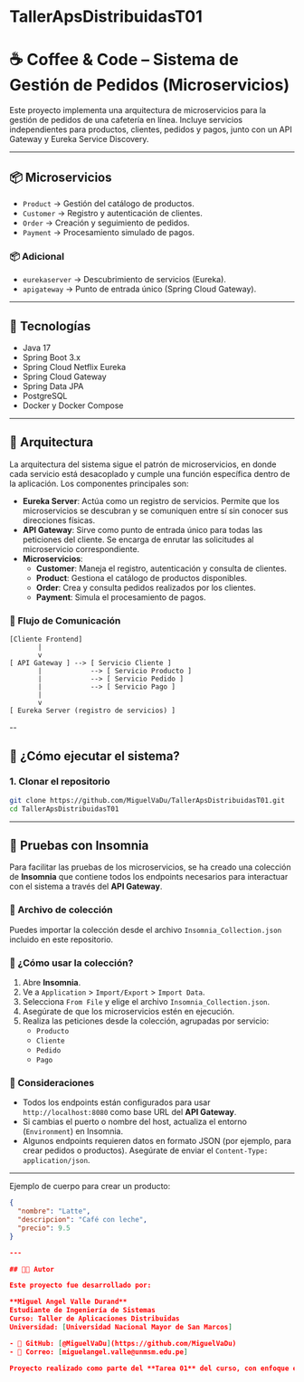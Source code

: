 # TallerApsDistribuidasT01
# ☕ Coffee & Code – Sistema de Gestión de Pedidos (Microservicios)

Este proyecto implementa una arquitectura de microservicios para la gestión de pedidos de una cafetería en línea. Incluye servicios independientes para productos, clientes, pedidos y pagos, junto con un API Gateway y Eureka Service Discovery.

---

## 📦 Microservicios

- `Product` → Gestión del catálogo de productos.  
- `Customer` → Registro y autenticación de clientes.  
- `Order` → Creación y seguimiento de pedidos.  
- `Payment` → Procesamiento simulado de pagos.  

### 📦 Adicional
- `eurekaserver` → Descubrimiento de servicios (Eureka).  
- `apigateway` → Punto de entrada único (Spring Cloud Gateway).  

---

## 🧱 Tecnologías

- Java 17  
- Spring Boot 3.x  
- Spring Cloud Netflix Eureka  
- Spring Cloud Gateway  
- Spring Data JPA  
- PostgreSQL  
- Docker y Docker Compose  

---

## 🧱 Arquitectura

La arquitectura del sistema sigue el patrón de microservicios, en donde cada servicio está desacoplado y cumple una función específica dentro de la aplicación. Los componentes principales son:

- **Eureka Server**: Actúa como un registro de servicios. Permite que los microservicios se descubran y se comuniquen entre sí sin conocer sus direcciones físicas.
- **API Gateway**: Sirve como punto de entrada único para todas las peticiones del cliente. Se encarga de enrutar las solicitudes al microservicio correspondiente.
- **Microservicios**:
  - **Customer**: Maneja el registro, autenticación y consulta de clientes.
  - **Product**: Gestiona el catálogo de productos disponibles.
  - **Order**: Crea y consulta pedidos realizados por los clientes.
  - **Payment**: Simula el procesamiento de pagos.

### 🔗 Flujo de Comunicación

```text
[Cliente Frontend]
       |
       v
[ API Gateway ] --> [ Servicio Cliente ]
       |            --> [ Servicio Producto ]
       |            --> [ Servicio Pedido ]
       |            --> [ Servicio Pago ]
       |
       v
[ Eureka Server (registro de servicios) ]
```

--

## 🚀 ¿Cómo ejecutar el sistema?

### 1. Clonar el repositorio

```bash
git clone https://github.com/MiguelVaDu/TallerApsDistribuidasT01.git
cd TallerApsDistribuidasT01
```
---

## 🧪 Pruebas con Insomnia

Para facilitar las pruebas de los microservicios, se ha creado una colección de **Insomnia** que contiene todos los endpoints necesarios para interactuar con el sistema a través del **API Gateway**.

### 📁 Archivo de colección

Puedes importar la colección desde el archivo `Insomnia_Collection.json` incluido en este repositorio.

### 🚀 ¿Cómo usar la colección?

1. Abre **Insomnia**.
2. Ve a `Application` > `Import/Export` > `Import Data`.
3. Selecciona `From File` y elige el archivo `Insomnia_Collection.json`.
4. Asegúrate de que los microservicios estén en ejecución.
5. Realiza las peticiones desde la colección, agrupadas por servicio:
   - `Producto`
   - `Cliente`
   - `Pedido`
   - `Pago`

### 📌 Consideraciones

- Todos los endpoints están configurados para usar `http://localhost:8080` como base URL del **API Gateway**.
- Si cambias el puerto o nombre del host, actualiza el entorno (`Environment`) en Insomnia.
- Algunos endpoints requieren datos en formato JSON (por ejemplo, para crear pedidos o productos). Asegúrate de enviar el `Content-Type: application/json`.

---

Ejemplo de cuerpo para crear un producto:

```json
{
  "nombre": "Latte",
  "descripcion": "Café con leche",
  "precio": 9.5
}

---

## 👨‍💻 Autor

Este proyecto fue desarrollado por:

**Miguel Angel Valle Durand**  
Estudiante de Ingeniería de Sistemas  
Curso: Taller de Aplicaciones Distribuidas  
Universidad: [Universidad Nacional Mayor de San Marcos]  

- 🔗 GitHub: [@MiguelVaDu](https://github.com/MiguelVaDu)
- 📧 Correo: [miguelangel.valle@unmsm.edu.pe]

Proyecto realizado como parte del **Tarea 01** del curso, con enfoque en arquitectura de microservicios, descubrimiento de servicios y API Gateway.